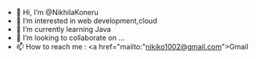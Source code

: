 - 👋 Hi, I’m @NikhilaKoneru
- 👀 I’m interested in web development,cloud
- 🌱 I’m currently learning Java
- 💞️ I’m looking to collaborate on ...
- 📫 How to reach me : <a href="mailto:"nikiko1002@gmail.com">Gmail</a>

<!---
NikhilaKoneru/NikhilaKoneru is a ✨ special ✨ repository because its `README.md` (this file) appears on your GitHub profile.
You can click the Preview link to take a look at your changes.
--->
